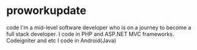 # proworkupdate
code
I'm a mid-level software developer who is on a journey to become a full stack developer.
I code in PHP and ASP.NET MVC frameworks.
Codeigniter and etc
I code in Android(Java)
